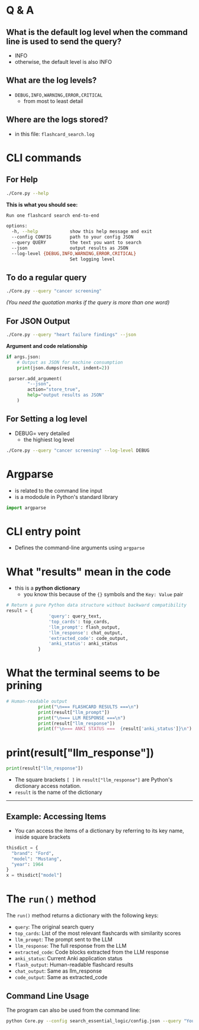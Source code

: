 
 

# Q & A

## What is the default log level when the command line is used to send the query?
- INFO
- otherwise, the default level is also INFO





## What are the log levels?
- `DEBUG,INFO,WARNING,ERROR,CRITICAL`
    - from most to least detail

## Where are the logs stored?
- in this file: `flashcard_search.log`












# CLI commands

## For Help

```BASH
./Core.py --help
```

**This is what you should see:**
```BASH
Run one flashcard search end-to-end

options:
  -h, --help            show this help message and exit
  --config CONFIG       path to your config JSON
  --query QUERY         the text you want to search
  --json                output results as JSON
  --log-level {DEBUG,INFO,WARNING,ERROR,CRITICAL}
                        Set logging level
```



## To do a regular query

```BASH
./Core.py --query "cancer screening"
```
*(You need the quotation marks if the query is more than one word)*

## For JSON Output

```BASH
./Core.py --query "heart failure findings" --json
```

**Argument and code relationship**
```Python
if args.json:
    # Output as JSON for machine consumption
    print(json.dumps(result, indent=2))
```
```Python
 parser.add_argument(
        "--json",
        action="store_true",
        help="output results as JSON"
    )
```
## For Setting a log level 
- DEBUG= very detailed
  - the highiest log level

```BASH
./Core.py --query "cancer screening" --log-level DEBUG
```


# Argparse
- is related to the command line input
- is a mododule in Python's standard library

```python
import argparse
```

# CLI entry point
- Defines the command-line arguments using `argparse`

# What "results" mean in the code
- this is a **python dictionary**
  - you know this because of the `{}` symbols and the `Key: Value` pair
```Python
# Return a pure Python data structure without backward compatibility
result = {
                'query': query_text,
                'top_cards': top_cards,
                'llm_prompt': flash_output,
                'llm_response': chat_output,
                'extracted_code': code_output,
                'anki_status': anki_status
            }
```

# What the terminal seems to be prining

```Python
# Human-readable output
            print("\n=== FLASHCARD RESULTS ===\n")
            print(result["llm_prompt"])
            print("\n=== LLM RESPONSE ===\n")
            print(result["llm_response"])
            print(f"\n=== ANKI STATUS ===  {result['anki_status']}\n")
```

# print(result["llm_response"])
```Python
print(result["llm_response"])
```
- The square brackets `[ ]` in `result["llm_response"]` are Python's dictionary access 
notation.
- `result` is the name of the dictionary
---
## Example: Accessing Items
- You can access the items of a dictionary by referring to its key name, inside square brackets

```Python
thisdict = {
  "brand": "Ford",
  "model": "Mustang",
  "year": 1964
}
x = thisdict["model"]
```


# The `run()` method

The `run()` method returns a dictionary with the following keys:

- `query`: The original search query
- `top_cards`: List of the most relevant flashcards with similarity scores
- `llm_prompt`: The prompt sent to the LLM
- `llm_response`: The full response from the LLM
- `extracted_code`: Code blocks extracted from the LLM response
- `anki_status`: Current Anki application status
- `flash_output`: Human-readable flashcard results
- `chat_output`: Same as llm_response
- `code_output`: Same as extracted_code

## Command Line Usage

The program can also be used from the command line:

```bash
python Core.py --config search_essential_logic/config.json --query "Your search query" --json
```

